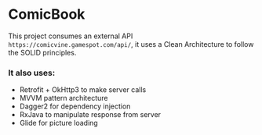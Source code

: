 # ComicBook


This project consumes an external API ```https://comicvine.gamespot.com/api/```, it uses a Clean Architecture to follow the SOLID principles.

### It also uses:

- Retrofit + OkHttp3 to make server calls
- MVVM pattern architecture
- Dagger2 for dependency injection
- RxJava to manipulate response from server
- Glide for picture loading

